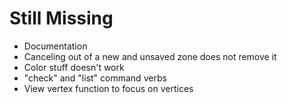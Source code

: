 Still Missing
=============

- Documentation
- Canceling out of a new and unsaved zone does not remove it
- Color stuff doesn't work
- "check" and "list" command verbs
- View vertex function to focus on vertices

